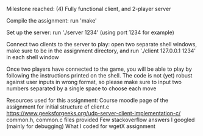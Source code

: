 Milestone reached: (4) Fully functional client, and 2-player server

Compile the assignment: run 'make'

Set up the server: run './server 1234' (using port 1234 for example)

Connect two clients to the server to play: open two separate shell windows, make sure to be in the assignment directory, and run './client 127.0.0.1 1234' in each shell window

Once two players have connected to the game, you will be able to play by following the instructions printed on the shell.
The code is not (yet) robust against user inputs in wrong format, so please make sure to input two numbers separated by a single space to choose each move

Resources used for this assignment:
Course moodle page of the assignment for initial structure of client.c
https://www.geeksforgeeks.org/udp-server-client-implementation-c/
common.h, common.c files provided
Few stackoverflow answers I googled (mainly for debugging)
What I coded for wgetX assignment

